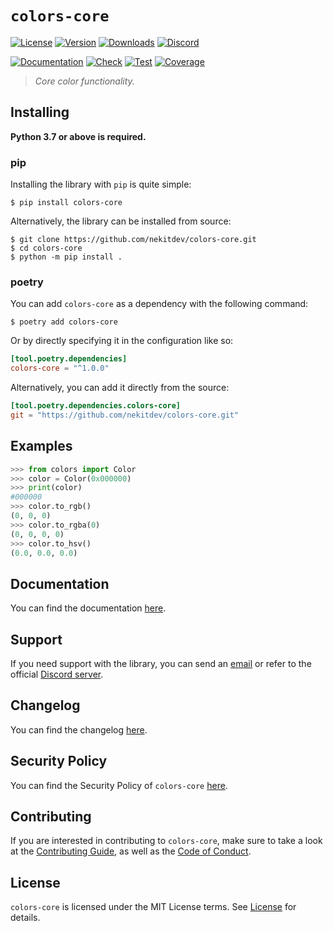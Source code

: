 # `colors-core`

[![License][License Badge]][License]
[![Version][Version Badge]][Package]
[![Downloads][Downloads Badge]][Package]
[![Discord][Discord Badge]][Discord]

[![Documentation][Documentation Badge]][Documentation]
[![Check][Check Badge]][Actions]
[![Test][Test Badge]][Actions]
[![Coverage][Coverage Badge]][Coverage]

> *Core color functionality.*

## Installing

**Python 3.7 or above is required.**

### pip

Installing the library with `pip` is quite simple:

```console
$ pip install colors-core
```

Alternatively, the library can be installed from source:

```console
$ git clone https://github.com/nekitdev/colors-core.git
$ cd colors-core
$ python -m pip install .
```

### poetry

You can add `colors-core` as a dependency with the following command:

```console
$ poetry add colors-core
```

Or by directly specifying it in the configuration like so:

```toml
[tool.poetry.dependencies]
colors-core = "^1.0.0"
```

Alternatively, you can add it directly from the source:

```toml
[tool.poetry.dependencies.colors-core]
git = "https://github.com/nekitdev/colors-core.git"
```

## Examples

```python
>>> from colors import Color
>>> color = Color(0x000000)
>>> print(color)
#000000
>>> color.to_rgb()
(0, 0, 0)
>>> color.to_rgba(0)
(0, 0, 0, 0)
>>> color.to_hsv()
(0.0, 0.0, 0.0)
```

## Documentation

You can find the documentation [here][Documentation].

## Support

If you need support with the library, you can send an [email][Email]
or refer to the official [Discord server][Discord].

## Changelog

You can find the changelog [here][Changelog].

## Security Policy

You can find the Security Policy of `colors-core` [here][Security].

## Contributing

If you are interested in contributing to `colors-core`, make sure to take a look at the
[Contributing Guide][Contributing Guide], as well as the [Code of Conduct][Code of Conduct].

## License

`colors-core` is licensed under the MIT License terms. See [License][License] for details.

[Email]: mailto:support@nekit.dev

[Discord]: https://nekit.dev/discord

[Actions]: https://github.com/nekitdev/colors-core/actions

[Changelog]: https://github.com/nekitdev/colors-core/blob/main/CHANGELOG.md
[Code of Conduct]: https://github.com/nekitdev/colors-core/blob/main/CODE_OF_CONDUCT.md
[Contributing Guide]: https://github.com/nekitdev/colors-core/blob/main/CONTRIBUTING.md
[Security]: https://github.com/nekitdev/colors-core/blob/main/SECURITY.md

[License]: https://github.com/nekitdev/colors-core/blob/main/LICENSE

[Package]: https://pypi.org/project/colors-core
[Coverage]: https://codecov.io/gh/nekitdev/colors-core
[Documentation]: https://nekitdev.github.io/colors-core

[Discord Badge]: https://img.shields.io/badge/chat-discord-5865f2
[License Badge]: https://img.shields.io/pypi/l/colors-core
[Version Badge]: https://img.shields.io/pypi/v/colors-core
[Downloads Badge]: https://img.shields.io/pypi/dm/colors-core

[Documentation Badge]: https://github.com/nekitdev/colors-core/workflows/docs/badge.svg
[Check Badge]: https://github.com/nekitdev/colors-core/workflows/check/badge.svg
[Test Badge]: https://github.com/nekitdev/colors-core/workflows/test/badge.svg
[Coverage Badge]: https://codecov.io/gh/nekitdev/colors-core/branch/main/graph/badge.svg
